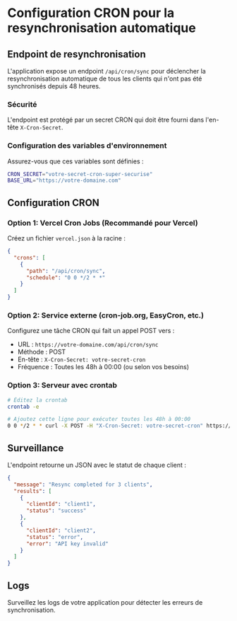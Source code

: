 # Configuration CRON pour la resynchronisation automatique

## Endpoint de resynchronisation

L'application expose un endpoint `/api/cron/sync` pour déclencher la resynchronisation automatique de tous les clients qui n'ont pas été synchronisés depuis 48 heures.

### Sécurité

L'endpoint est protégé par un secret CRON qui doit être fourni dans l'en-tête `X-Cron-Secret`.

### Configuration des variables d'environnement

Assurez-vous que ces variables sont définies :

```bash
CRON_SECRET="votre-secret-cron-super-securise"
BASE_URL="https://votre-domaine.com"
```

## Configuration CRON

### Option 1: Vercel Cron Jobs (Recommandé pour Vercel)

Créez un fichier `vercel.json` à la racine :

```json
{
  "crons": [
    {
      "path": "/api/cron/sync",
      "schedule": "0 0 */2 * *"
    }
  ]
}
```

### Option 2: Service externe (cron-job.org, EasyCron, etc.)

Configurez une tâche CRON qui fait un appel POST vers :
- URL : `https://votre-domaine.com/api/cron/sync`
- Méthode : POST
- En-tête : `X-Cron-Secret: votre-secret-cron`
- Fréquence : Toutes les 48h à 00:00 (ou selon vos besoins)

### Option 3: Serveur avec crontab

```bash
# Éditez la crontab
crontab -e

# Ajoutez cette ligne pour exécuter toutes les 48h à 00:00
0 0 */2 * * curl -X POST -H "X-Cron-Secret: votre-secret-cron" https://votre-domaine.com/api/cron/sync
```

## Surveillance

L'endpoint retourne un JSON avec le statut de chaque client :

```json
{
  "message": "Resync completed for 3 clients",
  "results": [
    {
      "clientId": "client1",
      "status": "success"
    },
    {
      "clientId": "client2", 
      "status": "error",
      "error": "API key invalid"
    }
  ]
}
```

## Logs

Surveillez les logs de votre application pour détecter les erreurs de synchronisation.